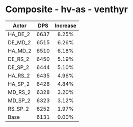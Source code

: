 # Composite - hv-as - venthyr
| Actor | DPS | Increase |
|---|:---:|:---:|
|HA_DE_2|6637|8.25%|
|DE_MD_2|6515|6.26%|
|HA_MD_2|6510|6.18%|
|DE_RS_2|6450|5.19%|
|DE_SP_2|6444|5.10%|
|HA_RS_2|6435|4.96%|
|HA_SP_2|6428|4.84%|
|MD_RS_2|6328|3.20%|
|MD_SP_2|6323|3.12%|
|RS_SP_2|6252|1.97%|
|Base|6131|0.00%|
